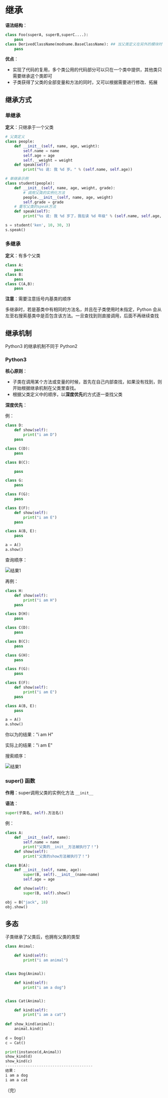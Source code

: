 # 继承

**语法结构**：

```python
class Foo(superA, superB,superC....):
    pass
class DerivedClassName(modname.BaseClassName): ## 当父类定义在另外的模块时
    pass
```

**优点**：

+  实现了代码的复用，多个类公用的代码部分可以只在一个类中提供，其他类只需要继承这个类即可 
+  子类获得了父类的全部变量和方法的同时，又可以根据需要进行修改、拓展 

## 继承方式

### 单继承

**定义**：只继承于一个父类

```python
# 父类定义
class people:
    def __init__(self, name, age, weight):
        self.name = name
        self.age = age
        self.__weight = weight
    def speak(self):
        print("%s 说: 我 %d 岁。" % (self.name, self.age))

# 单继承示例
class student(people):
    def __init__(self, name, age, weight, grade):
        # 调用父类的实例化方法
        people.__init__(self, name, age, weight)
        self.grade = grade
    # 重写父类的speak方法
    def speak(self):
        print("%s 说: 我 %d 岁了，我在读 %d 年级" % (self.name, self.age, self.grade))

s = student('ken', 10, 30, 3)
s.speak()
```

### 多继承

**定义**：有多个父类

```python
class A:
    pass
class B:
    pass
class C(A,B):
    pass
```

**注意**：需要注意括号内基类的顺序

多继承时，若是基类中有相同的方法名，并且在子类使用时未指定，Python 会从左至右搜索基类中是否包含该方法。一旦查找到则直接调用，后面不再继续查找 

## 继承机制

 Python3 的继承机制不同于 Python2 

### Python3

**核心原则**：

+ 子类在调用某个方法或变量的时候，首先在自己内部查找，如果没有找到，则开始根据继承机制在父类里查找。
+ 根据父类定义中的顺序，以**深度优先**的方式逐一查找父类

**深度优先**：

例：

```python
class D:
    def show(self):
        print("i am D")
    pass

class C(D):
    pass

class B(C):

    pass

class G:
    pass

class F(G):
    pass

class E(F): 
    def show(self):
        print("i am E")
    pass

class A(B, E):
    pass

a = A()
a.show()
```

查询顺序：

![结果1](../images/结果1.jpg)

再例：

```python 
class H:
    def show(self):
        print("i am H")
    pass

class D(H):
    pass

class C(D):
    pass

class B(C):
    pass

class G(H):
    pass

class F(G):
    pass

class E(F): 
    def show(self):
        print("i am E")
    pass

class A(B, E):
    pass

a = A()
a.show()
```

你以为的结果："i am H"

实际上的结果："i am E"

搜索顺序：



![结果1](../images/深度优先.png)

### super() 函数

**作用**：super调用父类的实例化方法 `__init__` 

**语法**：

```python
super(子类名, self).方法名()
```

例：

```python
class A:
    def __init__(self, name):
        self.name = name
        print("父类的__init__方法被执行了！")
    def show(self):
        print("父类的show方法被执行了！")

class B(A):
    def __init__(self, name, age):
        super(B, self).__init__(name=name)
        self.age = age

    def show(self):
        super(B, self).show()

obj = B("jack", 18)
obj.show()
```

## 多态

子类继承了父类后，也拥有父类的类型

```python
class Animal:

    def kind(self):
        print("i am animal")


class Dog(Animal):

    def kind(self):
        print("i am a dog")


class Cat(Animal):

    def kind(self):
        print("i am a cat")
        
def show_kind(animal):
    animal.kind()
    
d = Dog()
c = Cat()

print(instance(d,Animal))
show_kind(d)
show_kind(c)
---------------------------------------
结果：
i am a dog
i am a cat
```

（完）